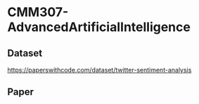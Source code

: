 # CMM307-AdvancedArtificialIntelligence

## Dataset
https://paperswithcode.com/dataset/twitter-sentiment-analysis

## Paper
